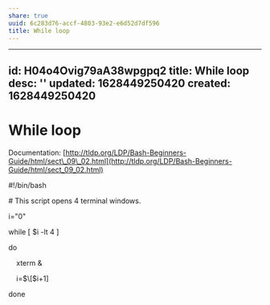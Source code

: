 ```yaml
---
share: true
uuid: 6c283d76-accf-4803-93e2-e6d52d7df596
title: While loop
---
```

---
id: H04o4Ovig79aA38wpgpq2
title: While loop
desc: ''
updated: 1628449250420
created: 1628449250420
---
# While loop
Documentation: [http://tldp.org/LDP/Bash-Beginners-Guide/html/sect\_09\_02.html](http://tldp.org/LDP/Bash-Beginners-Guide/html/sect_09_02.html)

#!/bin/bash

\# This script opens 4 terminal windows.

i="0"

while \[ $i -lt 4 \]

do

    xterm &

    i=$\[$i+1\]

done